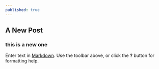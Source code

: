 ```yaml
---
published: true
---
```

## A New Post 
### this is a new one



Enter text in [Markdown](http://daringfireball.net/projects/markdown/). Use the toolbar above, or click the **?** button for formatting help.
